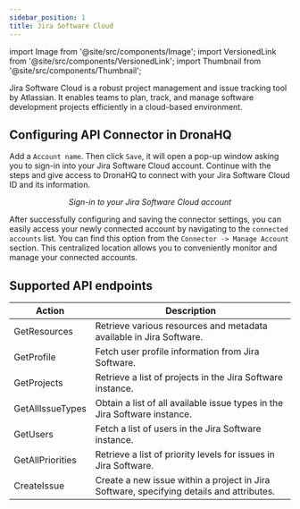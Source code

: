 ```yaml
---
sidebar_position: 1
title: Jira Software Cloud
---
```


import Image from '@site/src/components/Image';
import VersionedLink from '@site/src/components/VersionedLink';
import Thumbnail from '@site/src/components/Thumbnail';

Jira Software Cloud is a robust project management and issue tracking tool by Atlassian. It enables teams to plan, track, and manage software development projects efficiently in a cloud-based environment.

## Configuring API Connector in DronaHQ

Add a `Account name`. Then click `Save`, it will open a pop-up window asking you to sign-in into your Jira Software Cloud account. Continue with the steps and give access to DronaHQ to connect with your Jira Software Cloud ID and its information.

<figure>
  <Thumbnail src="/img/reference/connectors/jira/details.png" alt="Sign-in to your Jira Software Cloud account" />
  <figcaption align = "center"><i>Sign-in to your Jira Software Cloud account</i></figcaption>
</figure>

After successfully configuring and saving the connector settings, you can easily access your newly connected account by navigating to the `connected accounts` list. You can find this option from the `Connector -> Manage Account` section. This centralized location allows you to conveniently monitor and manage your connected accounts.


## Supported API endpoints

| Action              | Description                                                                                   |
|---------------------|-----------------------------------------------------------------------------------------------|
| GetResources        | Retrieve various resources and metadata available in Jira Software.                          |
| GetProfile          | Fetch user profile information from Jira Software.                                          |
| GetProjects         | Retrieve a list of projects in the Jira Software instance.                                   |
| GetAllIssueTypes    | Obtain a list of all available issue types in the Jira Software instance.                     |
| GetUsers            | Fetch a list of users in the Jira Software instance.                                         |
| GetAllPriorities    | Retrieve a list of priority levels for issues in Jira Software.                              |
| CreateIssue         | Create a new issue within a project in Jira Software, specifying details and attributes.     |